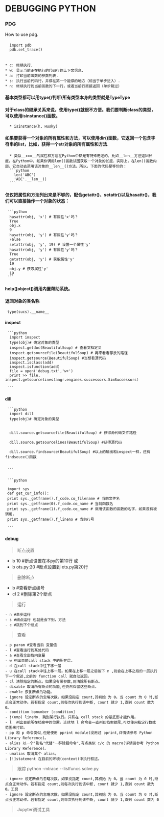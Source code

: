 # DEBUGGING PYTHON

### PDG
 How to use pdg.
 
 #### 
   ```{r, engine='python', count_lines}
     import pdb
     pdb.set_trace()
     
   ```
   
  #### 

    * c: 继续执行.  
    * w: 显示当前正在执行的代码行的上下文信息.  
    * a: 打印当前函数的参数列表.  
    * s: 执行当前代码行，并停在第一个能停的地方（相当于单步进入）.  
    * n: 继续执行到当前函数的下一行，或者当前行直接返回（单步跳过）    
 
  ####  基本类型都可以用type()判断\\所有类型本身的类型就是TypeType
 
  ####  对于class的继承关系来说，使用type()就很不方便。我们要判断class的类型，可以使用isinstance()函数。
      * isinstance(h, Husky)
 
  #### 如果要获得一个对象的所有属性和方法，可以使用dir()函数，它返回一个包含字符串的list，比如，获得一个str对象的所有属性和方法.
      * 类似__xxx__的属性和方法在Python中都是有特殊用途的，比如__len__方法返回长度。在Python中，如果你调用len()函数试图获取一个对象的长度，实际上，在len()函数内部，它自动去调用该对象的__len__()方法，所以，下面的代码是等价的：
      ```python 
        len('ABC')
        'ABC'.__len__()
      ```
  ####  仅仅把属性和方法列出来是不够的，配合getattr()、setattr()以及hasattr()，我们可以直接操作一个对象的状态：
     ```python  
      hasattr(obj, 'x') # 有属性'x'吗？
      True
      obj.x
      9
      hasattr(obj, 'y') # 有属性'y'吗？
      False
      setattr(obj, 'y', 19) # 设置一个属性'y'
      hasattr(obj, 'y') # 有属性'y'吗？
      True
      getattr(obj, 'y') # 获取属性'y'
      19
      obj.y # 获取属性'y'
      19
     ```
     
 ####  help([object])调用内置帮助系统。
 
 ####  返回对象的类名称
     type(sucs).__name__
     
 #### inspect 
     ```python  
      import inspect
      type(obj)# 确定对象的类型
      inspect.getdoc(BeautifulSoup) # 查看文档定义
      inspect.getsourcefile(BeautifulSoup) # 再来看看存放的路径
      inspect.getsource(BeautifulSoup) #当想看源代码
      inspect.isclass(add)
      inspect.isfunction(add)
      file = open('debug.txt','w+')
      print >> file, inspect.getsourcelines(angr.engines.successors.SimSuccessors)
      
     ```
   
  #### dill 
     ```python  
      import dill
      type(obj)# 确定对象的类型
      

      dill.source.getsourcefile(BeautifulSoup) # 获得源代码文件路径

      dill.source.getsourcelines(BeautifulSoup) #获得源代码

      dill.source.findsource(BeautifulSoup) #以上的输出和inspect一样，还有findsouce()函数
      
      
     ```
     
     
   #### 
   
     ```python 
       
     import sys 
     def get_cur_info(): 
     print sys._getframe().f_code.co_filename # 当前文件名 
     print sys._getframe(0).f_code.co_name # 当前函数名
     print sys._getframe(1).f_code.co_name # 调用该函数的函数的名字，如果没有被调用，
     print sys._getframe().f_lineno # 当前行号 
     
     ```
  
  #### debug
  
>断点设置

   - b  10 #断点设置在本py的第10行
   或
   - b  ots.py:20 #断点设置到 ots.py第20行
> 删除断点
   - b #查看断点编号
   - cl 2 #删除第2个断点
            
>运行

    - n #单步运行
    - s #细点运行 也就是会下到，方法
    - c #跳到下个断点
    
>查看

    - p param #查看当前 变量值
    - l #查看运行到某处代码
    - a #查看全部栈内变量
    - w 列出目前call stack 中的所在层。
    - d 在call stack中往下移一层
    - u 在call stack中往上移一层。如果在上移一层之后按下 n ,则会在上移之后的一层执行下一个叙述,之前的 function call 就自动返回。
    - cl 清除指定的断点。如果没有带参数,则清除所有断点。
    - disable 取消所有断点的功能,但仍然保留这些断点。
    - enable 恢复断点的功能。
    - ignore 设定断点的忽略次数。如果没指定 count,其初始 为 0。当 count 为 0 时,断点会正常动作。若有指定 count,则每次执行到该中断, count 就少 1,直到 count 数为 0。
    - condition bpnumber [condition]
    - j(ump) lineNo. 跳到某行执行。只有在 call stack 的最底部才能作用。
    - l  列出目前所在档案中的位置。连续地 l 命令会一直列到档案结尾,可以使用指定行数或范围来打印。
    - pp 和 p 命令类似,但是使用 pprint module(没用过 pprint,详情请参考 Python Library Reference)。
    - alias 以一个"别名"代替"一群除错命令",有点类似 c/c 的 macro(详情请参考 Python Library Reference)。
    - unalias 取消某个 alias。
    - [!]statement 在目前的环境(context)中执行叙述。
    
 >跟踪 
    python -mtrace --listfuncs solve.py


    - ignore 设定断点的忽略次数。如果没指定 count,其初始 为 0。当 count 为 0 时,断点会正常动作。若有指定 count,则每次执行到该中断, count 就少 1,直到 count 数为 0。工具
    - ignore 设定断点的忽略次数。如果没指定 count,其初始 为 0。当 count 为 0 时,断点会正常动作。若有指定 count,则每次执行到该中断, count 就少 1,直到 count 数为 0
    
        
 > Jupyter调试工具
